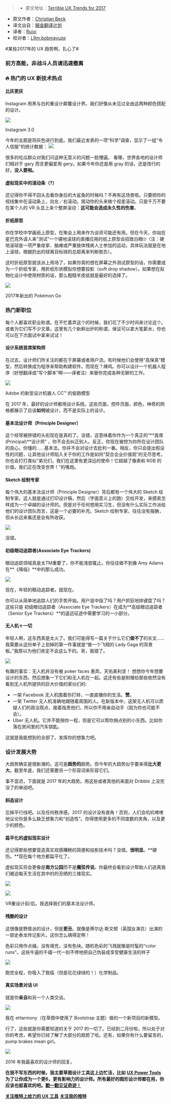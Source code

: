 > * 原文地址：[Terrible UX Trends for 2017](https://medium.com/ux-power-tools/terrible-ux-trends-for-2017-de6faebf099e#.reygjk2nv)
* 原文作者：[Christian Beck](https://medium.com/@cmbeck_?source=post_header_lockup)
* 译文出自：[掘金翻译计划](https://github.com/xitu/gold-miner)
* 译者：[Ruixi](https://github.com/Ruixi)
* 校对者：[L9m](https://github.com/L9m),[bobmayuze](https://github.com/bobmayuze)

#某些2017年的 UX 趋势啊，扎心了#

### 前方高能，非战斗人员请迅速撤离 ###

### 🔥 热门的 UX 新技术热点 ###

#### 比灰更灰 ####

Instagram 用黑与白的重设计颠覆设计界。我们好像从未见过全由这两种颜色搭配的设计。 

![](https://cdn-images-1.medium.com/max/800/1*XARSm9e47wY9X0X48p4U1A.png)

Instagram 3.0

今年的主题是将灰色进行到底。我们最近发表的一项“科学”调查，显示了一组”令人信服”的统计数据：
[![](https://cdn-images-1.medium.com/max/800/1*EVKyoiQvtl34AiQb2OImvA.png)](https://twitter.com/uxpowertools/status/829012492114391040)

很多的吃瓜群众对我们问这种无意义的问题一脸懵逼。
看哪，世界各地的设计师们相对于 gary 而言更偏爱用 gery。如果今年你还是用 gray 的话，还是改行的好。**没人要啦。**

#### 虚拟现实中的滚动条（?） ####

还记得你不得不回头去看你身后的大鲨鱼的时候吗？不再有这场景啦。只要把你的视线集中在滚动条上，向左／右滚动。晃动你的头来做个视差滚动。只是千万不要在某个人的 VR 头显上来个整屏滚动：**这可能会造成永久性的伤害**。

#### 折纸原型 ####

你在学校中学画纸上原型，在聚会上用来作为谈资可能还有用。但在今天，你站在星巴克外请人来“测试”一个硬地滚球的直播应用的纸上原型会招致白眼🙄（注：硬地滚球是一项严重痉挛、脑瘫或严重肢体残疾人士参加的运动，具体玩法就是在地上滚球，根据扔出的球离目标球的总距离来判断胜负）。

这时折纸原型就该派上用场了，如果你真的想在屏幕之外测试原型的话，你需要成为一个折纸专家，用折纸形状模拟你想要投影（soft drop shadow）。如果想在拟物化设计中使用材质的话，那么粗糙羊皮纸就是最好的选择了。

![](https://cdn-images-1.medium.com/max/800/1*nMRhrf72fkJvvoeEVLidow.png)

2017年新出的 Pokémon Go

### 热门新职位 ###

每个人都喜欢职业称谓。在不忙着弄这个的时候，我们花了不少时间来讨论这个。或者为它们写不少文章。这里有几个新鲜出炉的称谓，保证可以拿大笔薪水，你也可以在下次面试中拿来试试！

#### 设计系统首席架构师 ####

在过去，设计师们所关注的都在于屏幕或者用户流。有时候他们会使用“高保真”模型，然后转换成为程序来帮助构建软件。而现在？辣鸡。你可以设计一个机器人程序（好想翻译成“写个脚本”啊——译者注）来替你完成各种无聊的工作。

![](https://cdn-images-1.medium.com/max/1600/1*GH02-QpJ7lYeSpaJAsm5pQ.gif)

Adobe 的新型设计机器人 CC™ 的偷跑模型

在 2017 年，最好的设计师都用设计系统。这些页面，控件页面，颜色，神奇的网格都展示了应该**如何**被设计，而不是实际上的设计。

#### 基本法设计师（Principle Designer） ####

这个经常被拼错的头衔现在是真的了。没错，这意味着你作为一个真正的“**首席(Principal)**设计师” ，你不会去纠正别人。反正，你现在被控为你所在设计团队的良心。你懂的……基本法。你并不会对设计去批判一番。相反，你只会提出假设性的问题，让其他设计师陷入关于你的工作是如何“契合企业价值观”的无尽思考。你也会打打类似“弟兄们，我们在这里有更深远的使命！它超越了像素和 RGB 的价值。我们正在改变世界！”的嘴炮。 

#### Sketch 绘制专家 ####

每个伟大的基本法设计师（Principle Designer）背后都有一个伟大的 Sketch 绘制专家。这人就是通过打印设计稿，然后（字面意义上的跑）交给开发，来摸索怎样成为一个卓越的设计师的。但是对于任何想用实习生，但没有什么实际工作派给他们的设计团队而言，这是一个必要的补充。Sketch 绘制专家，往往没有报酬，但从长远来看还是会有所收获。

![](https://cdn-images-1.medium.com/max/800/1*RVyq0FfNzeeQMjILSqi-FA.png)

没错。

#### **初级眼动追踪者(Associate Eye Trackers)** ####

眼动追踪领域真是太TM重要了，你不能浅尝辄止。你往往做不到像 Amy Adams 在**《降临》**中的那么成功。

![](ttps://cdn-images-1.medium.com/max/800/1*nx8Mw2r_g2bMCx9VLUgVeQ.png)

现在，年轻的眼动追踪者。就现在。

你可以从简单地追踪人们的手势开始。用户竖中指了吗？用户抓狂地摔键盘了吗？这些只是 初级眼动追踪者（Associate Eye Trackers）在成为**高级眼动追踪者（Senior Eye Trackers）**的遥远征途中需要学习的一小部分。

#### 无人机＋一切 ####

年轻人啊，这东西真是太火了。我们可能得写一篇关于什么它们**做不了**的长文……我需要从这份单子上划掉的第一件事就是“做一个飞翔的 Lady Gaga 的背景板。”我原以为他们肯定不会这么干的。哥，我错了。

![](https://cdn-images-1.medium.com/max/800/1*AyBckEAyQwuxjfWUEZAu6g.gif)

有趣的事实：无人机并没有被 poker faces 愚弄。天佑美利坚！
想想你今年想要设计的东西，然后想象一下它们和无人机在一起。这还有些是附赠给那些依然没有看到无人机所提供的巨大价值的家伙们的:

- 一架 Facebook 无人机围着你打转，一直直播你的生活。**赞**。
- 一架 Twitter 无人机准确地跟随着周围的人。在新版本中，这架无人机可以质疑人们的政治观点，接着指责他们，所以你不用亲自动手（因为你也可能不会）。
- Uber 无人机。它并不能捎你一程，但是它可以帮你捎点别的小东西。比如你落在房间里的汽车钥匙。

这就是我能想到的全部了。发挥你的想象力吧。


### 设计发展大势 ###

大趋势确实是很新潮的。这可是**趋势的**趋势。但今年的大趋势似乎要来得**比大更大**。截至年底，我们还需要另一个形容词来形容它们。

事不宜迟，下面就是 2017 年的大趋势。用这些或者其他的来面对 Dribble 上没完没了的审阅吧。

#### 斜态设计 ####

忘掉平行线吧。以及任何秩序感。2017 的设计没有直角！否则，人们会叽叽喳喳地议论你是多么缺乏想象力和“创造性”。你得使用更多的不同度数的夹角，以及更少的颜色。

#### **扁平化的虚拟现实设计** ####

还记得那些想要营造真实视感糟糕的简便和投影技术吗？没错。**很明显**。**硬伤。**现在每个地方都扁平化了。

虚拟现实将会更像是**南方公园**而不是**魔弦传说**。你最终会看到设计帮助人们逃离我们被迫每天生活在其中的的丑陋的三维现实。

![](https://cdn-images-1.medium.com/max/600/1*UhzZz8T6hqp_WFyxo_Pj3A.png)

![](https://cdn-images-1.medium.com/max/600/1*_lw8ajalS14yXARJFuKXbw.png)

VR重设计前/后。我选择我们的基本法设计师。

#### 残酷的设计 ####

这很像是野兽派的设计，但是**更丑**。就像是蒂尔达·斯文顿（英国女演员）出演的一部史泰龙传记影片。这你怎么搞得定啊！

色彩只用作点缀。没有填充，没有色块。随机色彩的飞溅就像是时髦的“color runs”。这些牛逼的千禧一代一刻不停地把自己伪装成享受健康生活的样子

![](https://cdn-images-1.medium.com/max/800/1*tlMwMwlttTZqgtC2Bqck_g.png)

跑完全程，你吸入了致癌（但是花花绿绿的！）化学制品。

#### 真实场景对话 UI ####

就是你**亲自**和另一个人类交谈。

![](https://cdn-images-1.medium.com/max/800/1*eWI_7PuR0YPQ8EBRdLjX6g.png)

我在 eHarmony（在草图中使用了 Bootstrap 主题）做的一个新项目的新模型。

行了，这些就是你需要知道的关于 2017 的一切了。已经到二月份啦，所以处于对你的考虑，希望你已经了解了大部分的趋势了哈。还有，如果你有什么要留言的，pump brakes mean girl。

[![](https://cdn-images-1.medium.com/max/800/1*ZGoV9E37LM6evlsn79D0oA.png)](https://www.designernews.co/comments/242989)

2016 年我最喜欢的设计师的回复。


**在我不写东西的时候，我主要草图设计工具这上边忙活，比如** [**UX Power Tools**](https://www.uxpower.tools)
**为了让你成为一个更6，更有影响力的设计师。所有最好的图形设计师都在用，你应该也挺喜欢的吧。**[**戳一戳见证奇迹！**](https://marvelapp.com/explore/1672412/ux-power-tools-style-guide)

[**关注推特上给力的 UX 工具**](https://www.twitter.com/uxpowertools)
[**关注我的推特**](https://twitter.com/cmbeck_)
